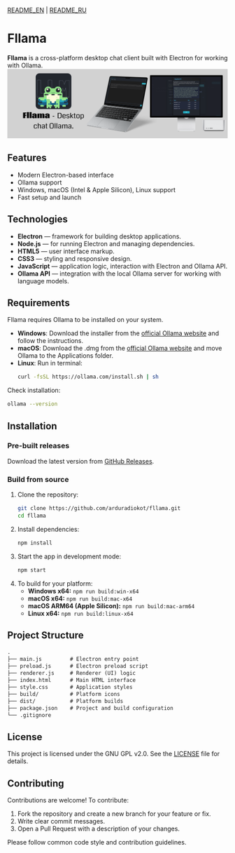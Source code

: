 [README_EN](README) | [README_RU](READMERU)
# Fllama

**Fllama** is a cross-platform desktop chat client built with Electron for working with Ollama.
![image](images/landing.png)
## Features

- Modern Electron-based interface
- Ollama support
- Windows, macOS (Intel & Apple Silicon), Linux support
- Fast setup and launch

## Technologies

- **Electron** — framework for building desktop applications.
- **Node.js** — for running Electron and managing dependencies.
- **HTML5** — user interface markup.
- **CSS3** — styling and responsive design.
- **JavaScript** — application logic, interaction with Electron and Ollama API.
- **Ollama API** — integration with the local Ollama server for working with language models.

## Requirements

Fllama requires Ollama to be installed on your system.

- **Windows**: Download the installer from the [official Ollama website](https://ollama.com/download/windows) and follow the instructions.
- **macOS**: Download the .dmg from the [official Ollama website](https://ollama.com/download/mac) and move Ollama to the Applications folder.
- **Linux**: Run in terminal:
  ```sh
  curl -fsSL https://ollama.com/install.sh | sh
  ```

Check installation:
```sh
ollama --version
```

## Installation

### Pre-built releases

Download the latest version from [GitHub Releases](https://github.com/ollama/fllama/releases).

### Build from source

1. Clone the repository:
   ```sh
   git clone https://github.com/arduradiokot/fllama.git
   cd fllama
   ```
2. Install dependencies:
   ```sh
   npm install
   ```
3. Start the app in development mode:
   ```sh
   npm start
   ```
4. To build for your platform:
   - **Windows x64:**  `npm run build:win-x64`
   - **macOS x64:**  `npm run build:mac-x64`
   - **macOS ARM64 (Apple Silicon):**  `npm run build:mac-arm64`
   - **Linux x64:**  `npm run build:linux-x64`

## Project Structure

```
.
├── main.js         # Electron entry point
├── preload.js      # Electron preload script
├── renderer.js     # Renderer (UI) logic
├── index.html      # Main HTML interface
├── style.css       # Application styles
├── build/          # Platform icons
├── dist/           # Platform builds
├── package.json    # Project and build configuration
└── .gitignore
```

## License

This project is licensed under the GNU GPL v2.0. See the [LICENSE]([[LICENSE) file for details.

## Contributing

Contributions are welcome! To contribute:

1. Fork the repository and create a new branch for your feature or fix.
2. Write clear commit messages.
3. Open a Pull Request with a description of your changes.

Please follow common code style and contribution guidelines. 